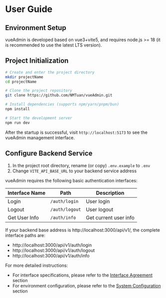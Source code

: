 # User Guide

## Environment Setup

vueAdmin is developed based on vue3+vite5, and requires node.js >= 18 (it is recommended to use the latest LTS version).

## Project Initialization

```bash
# Create and enter the project directory
mkdir projectName
cd projectName

# Clone the project repository
git clone https://github.com/NMTuan/vueAdmin.git

# Install dependencies (supports npm/yarn/pnpm/bun)
npm install

# Start the development server
npm run dev
```

After the startup is successful, visit `http://localhost:5173` to see the vueAdmin management interface.

## Configure Backend Service

1. In the project root directory, rename (or copy) `.env.example` to `.env`
2. Change `VITE_API_BASE_URL` to your backend service address

vueAdmin requires the following basic authentication interfaces:

| Interface Name | Path | Description        |
| -------------- | ---- | ------------------ |
| Login          | `/auth/login`  | User login         |
| Logout         | `/auth/logout` | User logout        |
| Get User Info  | `/auth/info`   | Get current user info |

If your backend base address is http://localhost:3000/api/v1/, the complete interface paths are:

* http://localhost:3000/api/v1/auth/login
* http://localhost:3000/api/v1/auth/logout
* http://localhost:3000/api/v1/auth/info

For more detailed instructions:

* For interface specifications, please refer to the [Interface Agreement](/en/contract) section
* For environment configuration, please refer to the [System Configuration](/en/config) section

